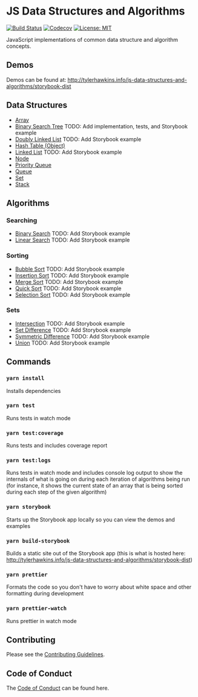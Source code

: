 # JS Data Structures and Algorithms

[![Build Status](https://travis-ci.com/thawkin3/js-data-structures-and-algorithms.svg?branch=master)](https://travis-ci.com/thawkin3/js-data-structures-and-algorithms)
[![Codecov](https://img.shields.io/codecov/c/github/thawkin3/js-data-structures-and-algorithms)](https://codecov.io/gh/thawkin3/js-data-structures-and-algorithms)
[![License: MIT](https://img.shields.io/badge/License-MIT-yellow.svg)](https://opensource.org/licenses/MIT)

JavaScript implementations of common data structure and algorithm concepts.

## Demos

Demos can be found at: http://tylerhawkins.info/js-data-structures-and-algorithms/storybook-dist

## Data Structures

- [Array](src/data-structures/array/src/array.js)
- [Binary Search Tree](src/data-structures/binary-search-tree/src/binary-search-tree.js) TODO: Add implementation, tests, and Storybook example
- [Doubly Linked List](src/data-structures/doubly-linked-list/src/doubly-linked-list.js) TODO: Add Storybook example
- [Hash Table (Object)](src/data-structures/hash-table/src/hash-table.js)
- [Linked List](src/data-structures/linked-list/src/linked-list.js) TODO: Add Storybook example
- [Node](src/data-structures/node/src/node.js)
- [Priority Queue](src/data-structures/priority-queue/src/priority-queue.js)
- [Queue](src/data-structures/queue/src/queue.js)
- [Set](src/data-structures/set/src/set.js)
- [Stack](src/data-structures/stack/src/stack.js)

## Algorithms

### Searching

- [Binary Search](src/algorithms/search/binary-search/src/binary-search.js) TODO: Add Storybook example
- [Linear Search](src/algorithms/search/linear-search/src/linear-search.js) TODO: Add Storybook example

### Sorting

- [Bubble Sort](src/algorithms/sort/bubble-sort/src/bubble-sort.js) TODO: Add Storybook example
- [Insertion Sort](src/algorithms/sort/insertion-sort/src/insertion-sort.js) TODO: Add Storybook example
- [Merge Sort](src/algorithms/sort/merge-sort/src/merge-sort.js) TODO: Add Storybook example
- [Quick Sort](src/algorithms/sort/quick-sort/src/quick-sort.js) TODO: Add Storybook example
- [Selection Sort](src/algorithms/sort/selection-sort/src/selection-sort.js) TODO: Add Storybook example

### Sets

- [Intersection](src/algorithms/set/intersection/src/intersection.js) TODO: Add Storybook example
- [Set Difference](src/algorithms/set/set-difference/src/set-difference.js) TODO: Add Storybook example
- [Symmetric Difference](src/algorithms/set/symmetric-difference/src/symmetric-difference.js) TODO: Add Storybook example
- [Union](src/algorithms/set/union/src/union.js) TODO: Add Storybook example

## Commands

### `yarn install`

Installs dependencies

### `yarn test`

Runs tests in watch mode

### `yarn test:coverage`

Runs tests and includes coverage report

### `yarn test:logs`

Runs tests in watch mode and includes console log output to show the internals
of what is going on during each iteration of algorithms being run (for
instance, it shows the current state of an array that is being sorted during
each step of the given algorithm)

### `yarn storybook`

Starts up the Storybook app locally so you can view the demos and examples

### `yarn build-storybook`

Builds a static site out of the Storybook app (this is what is hosted here:
http://tylerhawkins.info/js-data-structures-and-algorithms/storybook-dist)

### `yarn prettier`

Formats the code so you don't have to worry about white space and other
formatting during development

### `yarn prettier-watch`

Runs prettier in watch mode

## Contributing

Please see the [Contributing Guidelines](CONTRIBUTING.md).

## Code of Conduct

The [Code of Conduct](CODE_OF_CONDUCT.md) can be found here.
